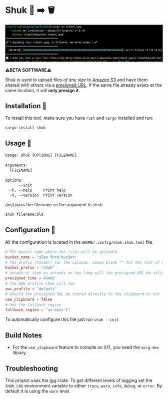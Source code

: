 # Shuk 💾 ➡️ 🪣

![screenshot of shuk](/img/shuk.png)

⚠️**BETA SOFTWARE**⚠️

*Shuk* is used to upload files *of any size* to [Amazon S3](https://aws.amazon.com/s3/) and have them shared with others via a [presigned URL](https://docs.aws.amazon.com/AmazonS3/latest/userguide/ShareObjectPreSignedURL.html). If the same file already exists at the same location, it will **only presign it**.

## Installation 💾

To install this tool, make sure you have `rust` and `cargo` installed and run:
```
cargo install shuk
```

## Usage 🚀
```
Usage: shuk [OPTIONS] [FILENAME]

Arguments:
  [FILENAME]

Options:
      --init
  -h, --help     Print help
  -V, --version  Print version
```

Just pass the filename as the argument to `shuk`:
```bash
shuk filename.bla
```

## Configuration 🔧

All the configuration is located in the `$HOME/.config/shuk.shuk.toml` file. 

```toml
# The bucket name where the files will be uploaded
bucket_name = "alan-ford-bucket"
# The prefix (folder) for the uploads. Leave blank "" for the root of the bucket
bucket_prefix = "shuk"
# Length of time in seconds on how long will the presigned URL be valid for
presigned_time = 86400
# The AWS profile shuk will use
aws_profile = "default"
# Should the presigned URL be stored directly to the clipboard or not
use_clipboard = false
# Set the fallback region
fallback_region = "us-east-1"
```

To automatically configure this file just run `shuk --init`

## Build Notes

- For the `use_clipboard` feature to compile on X11, you need the `xorg-dev` library.

## Troubleshooting

This project uses the [log](https://crates.io/crates/log) crate. To get different levels of logging set the `SHUK_LOG` environment variable to either `trace`, `warn`, `info`, `debug`, or `error`. By default it is using the `warn` level.
